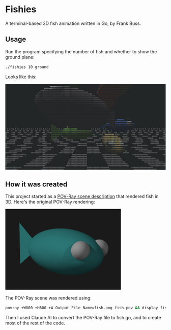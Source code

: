 # Fishies

A terminal-based 3D fish animation written in Go, by Frank Buss.

## Usage

Run the program specifying the number of fish and whether to show the ground plane:

```bash
./fishies 10 ground
```
Looks like this:

![Screenshot](demo.png)

## How it was created

This project started as a [POV-Ray scene description](fish.pov) that rendered fish in 3D. Here's the original POV-Ray rendering:

![POV-Ray Rendering](povray.png)

The POV-Ray scene was rendered using:
```bash
povray +W800 +H600 +A Output_File_Name=fish.png fish.pov && display fish.png
```

Then I used Claude AI to convert the POV-Ray file to fish.go, and to create most of the rest of the code.
